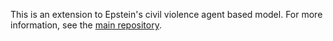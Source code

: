 This is an extension to Epstein's civil violence agent based model. For more information, see the [main repository](https://github.com/pluumenbrownie/abm-assignment).